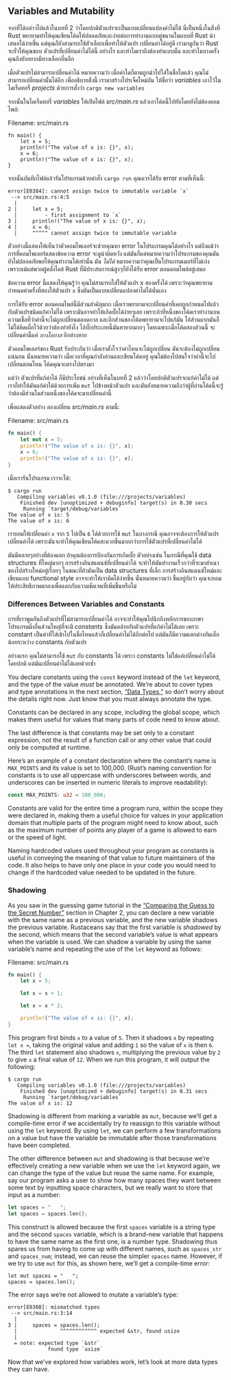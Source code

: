 ## Variables and Mutability

จากที่ได้กล่าวไปแล้วในบทที่ 2 ว่าโดยปกติตัวแปรจะเป็นแบบเปลี่ยนแปลงค่าไม่ได้ นี่เป็นหนึ่งในสิ่งที่ Rust พยายามทำให้คุณเขียนโค้ดให้ปลอดภัยและง่ายต่อการทำงานแบบคู่ขนานในแบบที่ Rust นำเสนอได้ง่ายขึ้น แต่คุณก็ยังสามารถใช้ตัวเลือกเพื่อทำให้ตัวแปร เปลี่ยนค่าได้อยู่ดี เรามาดูกันว่า Rust จะยั่วให้คุณชอบ ตัวแปรที่เปลี่ยนค่าไม่ได้นี้ อย่างไร และทำไมเราถึงต้องทำแบบนั้น และทำไมบางครั้งคุณถึงยังอยากมีทางเลือกอื่นอีก

เมื่อตัวแปรไม่สามารถเปลี่ยนค่าได้ หมายความว่า เมื่อค่าใดก็ตามถูกนำไปใส่ในชื่อใดแล้ว คุณไม่สามารถเปลี่ยนค่านั้นได้อีก เพื่ออธิบายสิ่งนี้ เรามาสร้างโปรเจ็คใหม่กัน ให้ชื่อว่า *variables* เอาไว้ในไดเร็คทอรี่ *projects* ด้วยการสั่งว่า `cargo new variables`

จากนั้นในไดเร็คทอรี่ *variables* ให้เปิดไฟล์ *src/main.rs* แล้วเอาโค้ดนี้ไปทับโดยยังไม่ต้องคอมไพล์:

<span class="filename">Filename: src/main.rs</span>

```rust,ignore,does_not_compile
fn main() {
    let x = 5;
    println!("The value of x is: {}", x);
    x = 6;
    println!("The value of x is: {}", x);
}
```

จากนั้นบันทึกไฟล์แล้วรันโปรแกรมด้วยคำสั่ง `cargo run` คุณควรได้รับ error ตามที่เห็นนี้:

```text
error[E0384]: cannot assign twice to immutable variable `x`
 --> src/main.rs:4:5
  |
2 |     let x = 5;
  |         - first assignment to `x`
3 |     println!("The value of x is: {}", x);
4 |     x = 6;
  |     ^^^^^ cannot assign twice to immutable variable
```

ตัวอย่างนี้แสดงให้เห็นว่าตัวคอมไพเลอร์จะช่วยคุณหา error ในโปรแกรมคุณได้อย่างไร แต่ถึงแม้ว่าการที่คอมไพเลอร์แสดงข้อความ error จะดูน่าผิดหวัง แต่มันก็แค่หมายความว่าโปรแกรมของคุณมันยังไม่ปลอดภัยพอให้คุณทำงานได้เท่านั้น มัน *ไม่ได้* หมายความว่าคุณเป็นโปรแกรมเมอร์ที่ไม่เก่ง เพราะแม้แต่พวกผู้คลั่งไคล้ Rust ที่มีประสบการณ์สูงๆก็ยังได้รับ error ตอนคอมไพล์อยู่เสมอ

ข้อความ error นี้แสดงให้คุณรู้ว่า คุณไม่สามารถใส่ให้ตัวแปร x สองครั้งได้ เพราะว่าคุณพยายามกำหนดค่าครั้งที่สองให้ตัวแปร `x` ซึ่งมันเป็นแบบเปลี่ยนแปลงค่าไม่ได้นั่นเอง

การได้รับ error ตอนคอมไพล์นี้มีส่วนสำคัญมาก เมื่อเราพยายามจะเปลี่ยนค่าที่เคยถูกกำหนดไปแล้วกับตัวแปรชนิดแก้ค่าไม่ได้ เพราะมันอาจทำให้เกิดบั๊กได้ง่ายๆเลย เพราะถ้าที่หนึ่งของโค้ดเราทำงานบนความเชื่อที่ว่าค่านี้จะไม่ถูกเปลี่ยนตลอดกาล และอีกส่วนของโค้ดพยายามจะไปแก้มัน ไอ้ส่วนแรกมันก็ไม่ได้คิดเผื่อไว้ด้วยว่าต้องทำยังไง ไอ้บั๊กประเภทนี้มันหายากมากๆ โดยเฉพาะเมื่อโค้ดสองส่วนนี้ จะเปลี่ยนค่านี้แค่ *บางโอกาส* อีกต่างหาก

ตัวคอมไพเลอร์ของ Rust รับประกันว่า เมื่อเราตั้งใจว่าค่าไหนจะไม่ถูกเปลี่ยน มันจะต้องไม่ถูกเปลี่ยนแน่นอน นั่นหมายความว่า เมื่อเวลาที่คุณกำลังอ่านและเขียนโค้ดอยู่ คุณไม่ต้องไปสนใจว่าค่านี้จะไปเปลี่ยนตอนไหน โค้ดคุณจะตรงไปตรงมา

แต่ว่า ตัวแปรที่แก้ค่าได้ ก็มีประโยชน์ อย่างที่เห็นในบทที่ 2 แล้วว่าโดยปกติตัวแปรจะแก้ค่าไม่ได้ แต่เราก็ทำให้มันแก้ค่าได้ด้วยการเพิ่ม `mut` ไปข้างหน้าตัวแปร และมันยังหมายความถึงว่าผู้ที่อ่านโค้ดนี้จะรู้ว่าต้องมีส่วนใดส่วนหนึ่งของโค้ดจะมาเปลี่ยนค่านี้

เพื่อแสดงตัวอย่าง ลองเปลี่ยน *src/main.rs* ตามนี้:

<span class="filename">Filename: src/main.rs</span>

```rust
fn main() {
    let mut x = 5;
    println!("The value of x is: {}", x);
    x = 6;
    println!("The value of x is: {}", x);
}
```

เมื่อเรารันโปรแกรม เราจะได้:

```text
$ cargo run
   Compiling variables v0.1.0 (file:///projects/variables)
    Finished dev [unoptimized + debuginfo] target(s) in 0.30 secs
     Running `target/debug/variables`
The value of x is: 5
The value of x is: 6
```

เรายอมให้เปลี่ยนค่า `x` จาก `5` ไปเป็น `6` ได้ด้วยการใช้ `mut` ในบางกรณี คุณอาจจะต้องการให้ตัวแปร เปลี่ยนค่าได้ เพราะมันจะทำให้คุณเขียนโค้ดสะดวกขึ้นมากกว่าการใช้ตัวแปรที่เปลี่ยนค่าไม่ได้

มันมีหลายๆอย่างที่ต้องแลก ถ้าคุณต้องการป้องกันการเกิดบั๊ก ตัวอย่างเช่น ในกรณีที่คุณใช้ data structures ที่ใหญ่มากๆ การสร้างอินสแตนซ์ที่เปลี่ยนค่าได้ จะทำให้มันทำงานเร็วกว่าที่จะมาสำเนาของไปสร้างใหม่อยู่เรื่อยๆ ในขณะที่ถ้ามันเป็น data structures ที่เล็ก การสร้างอินสแตนซ์ใหม่และเขียนแบบ functional style อาจจะทำให้เราคิดได้ง่ายขึ้น นั่นหมายความว่า ขึ้นอยู่กับว่า คุณจะยอมให้ประสิทธิภาพตกลงเพื่อแลกกับความชัดเจนที่เพิ่มขึ้นหรือไม่

### Differences Between Variables and Constants

การที่เราพูดกันถึงตัวแปรที่ไม่สามารถเปลี่ยนค่าได้ อาจจะทำให้คุณไปนึกถึงหลักการของภาษาโปรแกรมมิ่งอื่นส่วนใหญ่ที่จะมี *constants* ซึ่งมันคล้ายกับตัวแปรที่แก้ค่าไม่ได้เลย เพราะ constant เป็นค่าที่ใส่เข้าไปในชื่อไหนแล้วก็เปลี่ยนค่าไม่ได้อีกต่อไป แต่มันก็มีความแตกต่างกันเล็กน้อยระหว่าง constants กับตัวแปร

อย่างแรก คุณไม่สามารถใช้ `mut` กับ constants ได้ เพระา constants ไม่ใช่แค่เปลี่ยนค่าไม่ได้โดยปกติ แต่มันเปลี่ยนค่าไม่ได้เลยด้วยซ้ำ

You declare constants using the `const` keyword instead of the `let` keyword,
and the type of the value *must* be annotated. We’re about to cover types and
type annotations in the next section, [“Data Types,”][data-types]<!-- ignore
--> so don’t worry about the details right now. Just know that you must always
annotate the type.

Constants can be declared in any scope, including the global scope, which makes
them useful for values that many parts of code need to know about.

The last difference is that constants may be set only to a constant expression,
not the result of a function call or any other value that could only be
computed at runtime.

Here’s an example of a constant declaration where the constant’s name is
`MAX_POINTS` and its value is set to 100,000. (Rust’s naming convention for
constants is to use all uppercase with underscores between words, and
underscores can be inserted in numeric literals to improve readability):

```rust
const MAX_POINTS: u32 = 100_000;
```

Constants are valid for the entire time a program runs, within the scope they
were declared in, making them a useful choice for values in your application
domain that multiple parts of the program might need to know about, such as the
maximum number of points any player of a game is allowed to earn or the speed
of light.

Naming hardcoded values used throughout your program as constants is useful in
conveying the meaning of that value to future maintainers of the code. It also
helps to have only one place in your code you would need to change if the
hardcoded value needed to be updated in the future.

### Shadowing

As you saw in the guessing game tutorial in the [“Comparing the Guess to the
Secret Number”][comparing-the-guess-to-the-secret-number]<!-- ignore -->
section in Chapter 2, you can declare a new variable with the same name as a
previous variable, and the new variable shadows the previous variable.
Rustaceans say that the first variable is *shadowed* by the second, which means
that the second variable’s value is what appears when the variable is used. We
can shadow a variable by using the same variable’s name and repeating the use
of the `let` keyword as follows:

<span class="filename">Filename: src/main.rs</span>

```rust
fn main() {
    let x = 5;

    let x = x + 1;

    let x = x * 2;

    println!("The value of x is: {}", x);
}
```

This program first binds `x` to a value of `5`. Then it shadows `x` by
repeating `let x =`, taking the original value and adding `1` so the value of
`x` is then `6`. The third `let` statement also shadows `x`, multiplying the
previous value by `2` to give `x` a final value of `12`. When we run this
program, it will output the following:

```text
$ cargo run
   Compiling variables v0.1.0 (file:///projects/variables)
    Finished dev [unoptimized + debuginfo] target(s) in 0.31 secs
     Running `target/debug/variables`
The value of x is: 12
```

Shadowing is different from marking a variable as `mut`, because we’ll get a
compile-time error if we accidentally try to reassign to this variable without
using the `let` keyword. By using `let`, we can perform a few transformations
on a value but have the variable be immutable after those transformations have
been completed.

The other difference between `mut` and shadowing is that because we’re
effectively creating a new variable when we use the `let` keyword again, we can
change the type of the value but reuse the same name. For example, say our
program asks a user to show how many spaces they want between some text by
inputting space characters, but we really want to store that input as a number:

```rust
let spaces = "   ";
let spaces = spaces.len();
```

This construct is allowed because the first `spaces` variable is a string type
and the second `spaces` variable, which is a brand-new variable that happens to
have the same name as the first one, is a number type. Shadowing thus spares us
from having to come up with different names, such as `spaces_str` and
`spaces_num`; instead, we can reuse the simpler `spaces` name. However, if we
try to use `mut` for this, as shown here, we’ll get a compile-time error:

```rust,ignore,does_not_compile
let mut spaces = "   ";
spaces = spaces.len();
```

The error says we’re not allowed to mutate a variable’s type:

```text
error[E0308]: mismatched types
 --> src/main.rs:3:14
  |
3 |     spaces = spaces.len();
  |              ^^^^^^^^^^^^ expected &str, found usize
  |
  = note: expected type `&str`
             found type `usize`
```

Now that we’ve explored how variables work, let’s look at more data types they
can have.

[comparing-the-guess-to-the-secret-number]:
ch02-00-guessing-game-tutorial.html#comparing-the-guess-to-the-secret-number
[data-types]: ch03-02-data-types.html#data-types
